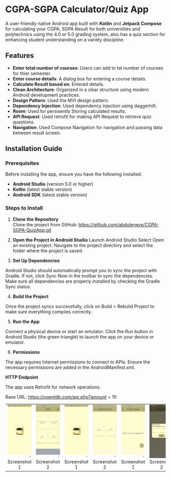 # **CGPA-SGPA Calculator/Quiz App**

A  user-friendly native Android app built with **Kotlin** and **Jetpack Compose** for calculating your CGPA, SGPA Result for both universities and polytechnics using  the 4.0 or 5.0 grading system, also has a quiz section for enhancing student understanding on a variety discipline.

## **Features**

- **Enter total number of courses**: Users can add to tal number of courses for thier semester.
- **Enter course details**: A dialog box for entering a course details.
- **Calculate Result based on**: Entered details.
- **Clean Architecture**: Organized in a clear structure using modern Android development practices.
- **Design Pattern**: Used the MVI design pattern.
- **Dependency Injection**: Used dependency injection using daggerhilt.
- **Room**: Used for persisently Storing calculated results.
- **API Request**: Used retrofit for making API Request to retrieve quiz questions.
- **Navigation**: Used Compose Navigation for navigation and passing data between result screen.

## **Installation Guide**

### **Prerequisites**

Before installing the app, ensure you have the following installed:

- **Android Studio** (version 5.0 or higher)
- **Kotlin** (latest stable version)
- **Android SDK** (latest stable version)

### **Steps to Install**

1. **Clone the Repository**  
   Clone the project from GitHub: https://github.com/abduleneye/CGPA-SGPA-QuizApp.git

3. **Open the Project in Android Studio**
Launch Android Studio
Select Open an existing project.
Navigate to the project directory and select the folder where the project is saved.

4. **Set Up Dependencies**

Android Studio should automatically prompt you to sync the project with Gradle. If not, click Sync Now in the toolbar to sync the dependencies.
Make sure all dependencies are properly installed by checking the Gradle Sync status.

4. **Build the Project**

Once the project syncs successfully, click on Build > Rebuild Project to make sure everything compiles correctly.

5. **Run the App**

Connect a physical device or start an emulator.
Click the Run button in Android Studio (the green triangle) to launch the app on your device or emulator.

6. **Permissions**

The app requires Internet permissions to connect to APIs. Ensure the necessary permissions are added in the AndroidManifest.xml.


**HTTP Endpoint**


The app uses Retrofit for network operations.

Base URL: https://opentdb.com/api.php?amount = 10


<table>
  <tr>
    <td align="center">
      <img src="AppViews/Screenshot_2025-02-21-19-38-31-26_0215209bb0df09a8a1eddc6702fb767c.jpg" alt="Screenshot 1" width="200">
      <br>Screenshot 1
    </td>
    <td align="center">
      <img src="AppViews/Screenshot_2025-02-21-19-38-39-20_0215209bb0df09a8a1eddc6702fb767c.jpg" alt="Screenshot 2" width="200">
      <br>Screenshot 2
    </td>
     <td align="center">
      <img src="AppViews/Screenshot_2025-02-21-19-38-31-26_0215209bb0df09a8a1eddc6702fb767c.jpg" alt="Screenshot 3" width="200">
      <br>Screenshot 1
    </td>
    <td align="center">
      <img src="AppViews/Screenshot_2025-02-21-19-38-43-83_0215209bb0df09a8a1eddc6702fb767c.jpg" alt="Screenshot 4" width="200">
      <br>Screenshot 2
    </td>
     <td align="center">
      <img src="AppViews/Screenshot_2025-02-21-19-38-48-03_0215209bb0df09a8a1eddc6702fb767c.jpg" alt="Screenshot 5" width="200">
      <br>Screenshot 1
    </td>
    <td align="center">
      <img src="AppViews/Screenshot_2025-02-21-19-38-55-09_0215209bb0df09a8a1eddc6702fb767c.jpg" alt="Screenshot 6" width="200">
      <br>Screenshot 2
    </td>
  </tr>
</table>







